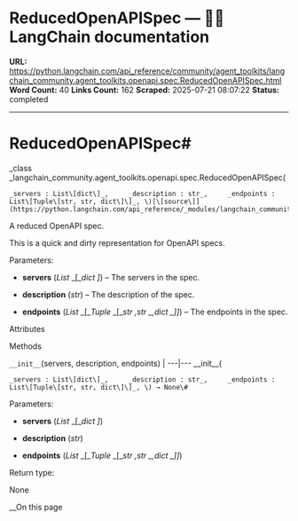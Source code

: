 # ReducedOpenAPISpec — 🦜🔗 LangChain  documentation

**URL:** https://python.langchain.com/api_reference/community/agent_toolkits/langchain_community.agent_toolkits.openapi.spec.ReducedOpenAPISpec.html
**Word Count:** 40
**Links Count:** 162
**Scraped:** 2025-07-21 08:07:22
**Status:** completed

---

# ReducedOpenAPISpec\#

_class _langchain\_community.agent\_toolkits.openapi.spec.ReducedOpenAPISpec\(

    _servers : List\[dict\]_,     _description : str_,     _endpoints : List\[Tuple\[str, str, dict\]\]_, \)[\[source\]](https://python.langchain.com/api_reference/_modules/langchain_community/agent_toolkits/openapi/spec.html#ReducedOpenAPISpec)\#     

A reduced OpenAPI spec.

This is a quick and dirty representation for OpenAPI specs.

Parameters:     

  * **servers** \(_List_ _\[__dict_ _\]_\) – The servers in the spec.

  * **description** \(_str_\) – The description of the spec.

  * **endpoints** \(_List_ _\[__Tuple_ _\[__str_ _,__str_ _,__dict_ _\]__\]_\) – The endpoints in the spec.

Attributes

Methods

`__init__`\(servers, description, endpoints\) |    ---|---      \_\_init\_\_\(

    _servers : List\[dict\]_,     _description : str_,     _endpoints : List\[Tuple\[str, str, dict\]\]_, \) → None\#     

Parameters:     

  * **servers** \(_List_ _\[__dict_ _\]_\)

  * **description** \(_str_\)

  * **endpoints** \(_List_ _\[__Tuple_ _\[__str_ _,__str_ _,__dict_ _\]__\]_\)

Return type:     

None

__On this page